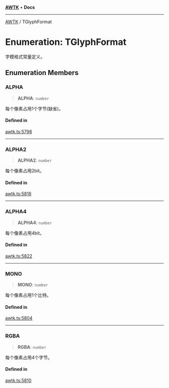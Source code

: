 [**AWTK**](../README.md) • **Docs**

***

[AWTK](../globals.md) / TGlyphFormat

# Enumeration: TGlyphFormat

字模格式常量定义。

## Enumeration Members

### ALPHA

> **ALPHA**: `number`

每个像素占用1个字节(缺省)。

#### Defined in

[awtk.ts:5798](https://github.com/zlgopen/awtk-binding/blob/b1e618d759250c07a8449fe21dad19c89a7f6c51/tools/code_gen/js/output/awtk.ts#L5798)

***

### ALPHA2

> **ALPHA2**: `number`

每个像素占用2bit。

#### Defined in

[awtk.ts:5816](https://github.com/zlgopen/awtk-binding/blob/b1e618d759250c07a8449fe21dad19c89a7f6c51/tools/code_gen/js/output/awtk.ts#L5816)

***

### ALPHA4

> **ALPHA4**: `number`

每个像素占用4bit。

#### Defined in

[awtk.ts:5822](https://github.com/zlgopen/awtk-binding/blob/b1e618d759250c07a8449fe21dad19c89a7f6c51/tools/code_gen/js/output/awtk.ts#L5822)

***

### MONO

> **MONO**: `number`

每个像素占用1个比特。

#### Defined in

[awtk.ts:5804](https://github.com/zlgopen/awtk-binding/blob/b1e618d759250c07a8449fe21dad19c89a7f6c51/tools/code_gen/js/output/awtk.ts#L5804)

***

### RGBA

> **RGBA**: `number`

每个像素占用4个字节。

#### Defined in

[awtk.ts:5810](https://github.com/zlgopen/awtk-binding/blob/b1e618d759250c07a8449fe21dad19c89a7f6c51/tools/code_gen/js/output/awtk.ts#L5810)
